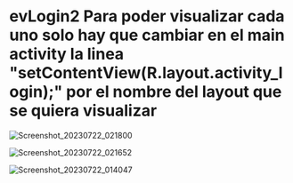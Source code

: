 # evLogin2 Para poder visualizar cada uno solo hay que cambiar en el main activity la linea "setContentView(R.layout.activity_login);" por el nombre del layout que se quiera visualizar

![Screenshot_20230722_021800](https://github.com/Andrade2023/evLogin2/assets/127260771/6f92ec3c-6781-4f6e-817c-c22072326cf2)

![Screenshot_20230722_021652](https://github.com/Andrade2023/evLogin2/assets/127260771/bb5e6ee7-961f-4db8-b85d-0a6e426713ca)

![Screenshot_20230722_014047](https://github.com/Andrade2023/evLogin2/assets/127260771/567b4200-40ee-4b8b-a713-1a3ba420d446)



